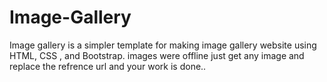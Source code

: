 # Image-Gallery
Image gallery is a simpler template for making image gallery website using HTML, CSS , and Bootstrap.
images were offline just get any image and replace the refrence url and your work is done..
